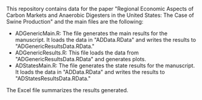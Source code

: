 This repository contains data for the paper "Regional Economic Aspects of Carbon Markets and Anaerobic Digesters in the United States: The Case of Swine Production" and the main files are the following:

- ADGenericMain.R: The file generates the main results for the manuscript. It loads the data in "ADData.RData" and writes the results to "ADGenericResultsData.RData."
- ADGenericResults.R: This file loads the data from "ADGenericResultsData.RData" and generates plots.
- ADStatesMain.R: The file generates the state results for the manuscript. It loads the data in "ADData.RData" and writes the results to "ADStatesResultsData.RData."

The Excel file summarizes the results generated.
